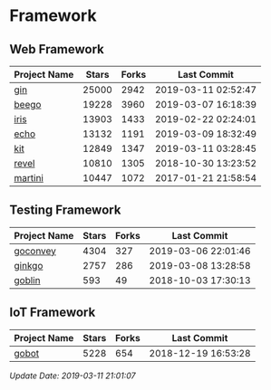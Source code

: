 # Framework

## Web Framework

| Project Name | Stars | Forks | Last Commit |
| ------------ | ----- | ----- | ----------- |
| [gin](https://github.com/gin-gonic/gin) | 25000 | 2942 | 2019-03-11 02:52:47 |
| [beego](https://github.com/astaxie/beego) | 19228 | 3960 | 2019-03-07 16:18:39 |
| [iris](https://github.com/kataras/iris) | 13903 | 1433 | 2019-02-22 02:24:01 |
| [echo](https://github.com/labstack/echo) | 13132 | 1191 | 2019-03-09 18:32:49 |
| [kit](https://github.com/go-kit/kit) | 12849 | 1347 | 2019-03-11 03:28:45 |
| [revel](https://github.com/revel/revel) | 10810 | 1305 | 2018-10-30 13:23:52 |
| [martini](https://github.com/go-martini/martini) | 10447 | 1072 | 2017-01-21 21:58:54 |

## Testing Framework

| Project Name | Stars | Forks | Last Commit |
| ------------ | ----- | ----- | ----------- |
| [goconvey](https://github.com/smartystreets/goconvey) | 4304 | 327 | 2019-03-06 22:01:46 |
| [ginkgo](https://github.com/onsi/ginkgo) | 2757 | 286 | 2019-03-08 13:28:58 |
| [goblin](https://github.com/franela/goblin) | 593 | 49 | 2018-10-03 17:30:13 |

## IoT Framework

| Project Name | Stars | Forks | Last Commit |
| ------------ | ----- | ----- | ----------- |
| [gobot](https://github.com/hybridgroup/gobot) | 5228 | 654 | 2018-12-19 16:53:28 |

*Update Date: 2019-03-11 21:01:07*
